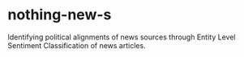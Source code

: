 # nothing-new-s
Identifying political alignments of news sources through Entity Level Sentiment Classification of news articles.
